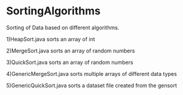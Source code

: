 SortingAlgorithms
=================
Sorting of Data based on different algorithms.

1)HeapSort.java sorts an array of int

2)MergeSort.java sorts an array of random numbers

3)QuickSort.java sorts an array of random numbers

4)GenericMergeSort.java sorts multiple arrays of different data types

5)GenericQuickSort.java sorts a dataset file created from the gensort
